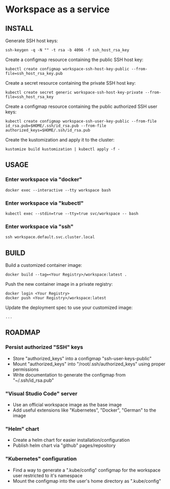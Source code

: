 # Workspace as a service



## INSTALL

Generate SSH host keys:
```
ssh-keygen -q -N "" -t rsa -b 4096 -f ssh_host_rsa_key
```
Create a configmap resource containing the public SSH host key:
```
kubectl create configmap workspace-ssh-host-key-public --from-file=ssh_host_rsa_key.pub
```
Create a secret resource containing the private SSH host key:
```
kubectl create secret generic workspace-ssh-host-key-private --from-file=ssh_host_rsa_key
```
Create a configmap resource containing the public authorized SSH user keys:
```
kubectl create configmap workspace-ssh-user-key-public --from-file id_rsa.pub=$HOME/.ssh/id_rsa.pub --from-file authorized_keys=$HOME/.ssh/id_rsa.pub
```
Create the kustomization and apply it to the cluster:
```
kustomize build kustomization | kubectl apply -f -
```

## USAGE

### Enter workspace via "docker"

```
docker exec --interactive --tty workspace bash
```

### Enter workspace via "kubectl"

```
kubectl exec --stdin=true --tty=true svc/workspace -- bash
```

### Enter workspace via "ssh"

```
ssh workspace.default.svc.cluster.local
```

## BUILD

Build a customized container image:
```
docker build --tag=<Your Registry>/workspace:latest .
```
Push the new container image in a private registry:
```
docker login <Your Registry>
docker push <Your Registry>/workspace:latest
```
Update the deployment spec to use your customized image:
```
...
```

## ROADMAP

### Persist authorized "SSH" keys

- Store "authorized_keys" into a configmap "ssh-user-keys-public"
- Mount "authorized_keys" into "/root/.ssh/authorized_keys" using proper permissions
- Write documentation to generate the configmap from "~/.ssh/id_rsa.pub"

### "Visual Studio Code" server

- Use an official workspace image as the base image
- Add useful extensions like "Kubernetes", "Docker", "German" to the image

### "Helm" chart

- Create a helm chart for easier installation/configuration
- Publish helm chart via "github" pages/repository

### "Kubernetes" configuration

- Find a way to generate a ".kube/config" configmap for the workspace user restricted to it's namespace
- Mount the configmap into the user's home directory as ".kube/config"
